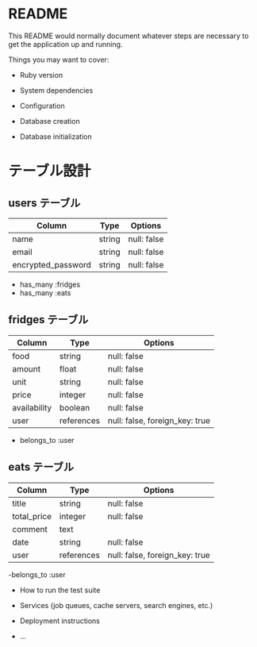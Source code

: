 # README

This README would normally document whatever steps are necessary to get the
application up and running.

Things you may want to cover:

* Ruby version

* System dependencies

* Configuration

* Database creation

* Database initialization
# テーブル設計

## users テーブル

| Column             | Type   | Options     |
| ------------------ | ------ | ----------- |
| name               | string | null: false |
| email              | string | null: false |
| encrypted_password | string | null: false |

- has_many :fridges
- has_many :eats

## fridges テーブル

| Column      | Type       | Options                        |
| ----------- | ---------- | -------------------------------|
| food        | string     | null: false                    |
| amount      | float      | null: false                    |
| unit        | string     | null: false                    |
| price       | integer    | null: false                    |
| availability| boolean    | null: false                    |
| user        | references | null: false, foreign_key: true |

- belongs_to :user

## eats テーブル

| Column      | Type       | Options                        |
| ----------- | ---------- | ------------------------------ |
| title       | string     | null: false                    |
| total_price | integer    | null: false                    |
| comment     | text       |                                |
| date        | string     | null: false                    |
| user        | references | null: false, foreign_key: true |

-belongs_to :user


* How to run the test suite

* Services (job queues, cache servers, search engines, etc.)

* Deployment instructions

* ...
